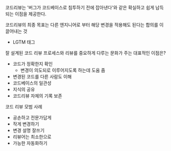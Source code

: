 코드리뷰는 '버그가 코드베이스로 침투하기 전에 잡아낸다'와 같은 확실하고 쉽게 납득되는 이점을 제공한다.

코드리뷰의 최종 목표는 다른 엔지니어로 부터 해당 변경을 적용해도 된다는 합의를 이끌어내는 것

- LGTM 태그

잘 설계된 코드 리뷰 프로세스와 리뷰를 중요하게 다루는 문화가 주는 대표적인 이점은?

- 코드가 정확한지 확인
  - 변경이 의도되로 이루어지도록 하는데 도움 줌
- 변경된 코드를 다른 사람도 이해
- 코드베이스의 일관성
- 지식의 공유
- 코드리뷰 자체의 기록 보존

코드 리뷰 모범 사례

- 공손하고 전문가답게
- 작게 변경하기
- 변경 설명 잘쓰기
- 리뷰어는 최소한으로
- 가능한 자동화하기
